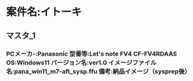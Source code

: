 # 案件名:イトーキ

## マスタ_1

 ### PCメーカ-:Panasonic 型番等:Let's note FV4 CF-FV4RDAAS OS:Windows11 バージョン名:ver1.0 イメージファイル名:pana_win11_m7-aft_sysp.ffu 備考:納品イメージ（sysprep後）
 
 











